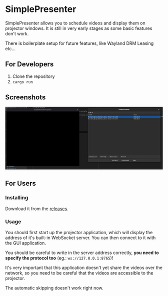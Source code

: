 # SimplePresenter

SimplePresenter allows you to schedule videos and display them on projector windows. It is still in very early stages as some basic features don't work.

There is boilerplate setup for future features, like Wayland DRM Leasing etc...

## For Developers

1. Clone the repository
2. ```cargo run```

## Screenshots

![Screenshot](docs/screenshot1.png)

## For Users

### Installing

Download it from the [releases](releases).

### Usage

You should first start up the projector application, which will display the address of it's built-in WebSocket server.
You can then connect to it with the GUI application.

You should be careful to write in the server address correctly, **you need to specify the protocol too** (eg.: `ws://127.0.0.1:8765`)!

It's very important that this application doesn't yet share the videos over the network, so you need to be careful that the videos are accessible to the projector.

The automatic skipping doesn't work right now.